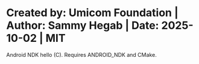 # Created by: Umicom Foundation | Author: Sammy Hegab | Date: 2025-10-02 | MIT
Android NDK hello (C). Requires ANDROID_NDK and CMake.
